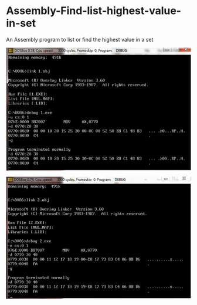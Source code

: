 # Assembly-Find-list-highest-value-in-set
An Assembly program to list or find the highest value in a set


![alt text](screenshot.jpg)  

![alt text](screenshot2.jpg)
